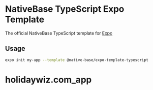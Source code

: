 # NativeBase TypeScript Expo Template

The official NativeBase TypeScript template for [Expo](https://docs.expo.io/)

## Usage

```sh
expo init my-app --template @native-base/expo-template-typescript
```
# holidaywiz.com_app
